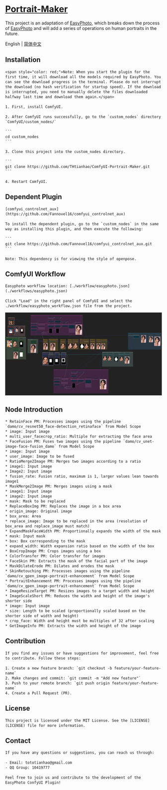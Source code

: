 # [Portrait-Maker](https://github.com/THtianhao/ComfyUI-Portrait-Maker)
This project is an adaptation of [EasyPhoto](https://github.com/aigc-apps/sd-webui-EasyPhoto), which breaks down the process of [EasyPhoto](https://github.com/aigc-apps/sd-webui-EasyPhoto) and will add a series of operations on human portraits in the future.

English | [简体中文](./README_zh-CN.md)


## Installation
    <span style="color: red;">Note: When you start the plugin for the first time, it will download all the models required by EasyPhoto. You can see the download progress in the terminal. Please do not interrupt the download (no hash verification for startup speed). If the download is interrupted, you need to manually delete the files downloaded halfway last time and download them again.</span>

    1. First, install ComfyUI.

    2. After ComfyUI runs successfully, go to the `custom_nodes` directory `ComfyUI/custom_nodes/`

    ```
    cd custom_nodes
    ```

    3. Clone this project into the custom_nodes directory.

    ```
    git clone https://github.com/THtianhao/ComfyUI-Portrait-Maker.git
    ```

    4. Restart ComfyUI.

## Dependent Plugin

    [comfyui_controlnet_aux](https://github.com/Fannovel16/comfyui_controlnet_aux)

    To install the dependent plugin, go to the `custom_nodes` in the same way as installing this plugin, and then execute the following:

    ```
    git clone https://github.com/Fannovel16/comfyui_controlnet_aux.git
    ```

    Note: This dependency is for viewing the style of openpose.

## ComfyUI Workflow
    Easyphoto workflow location: [./workflow/easyphoto.json](./workflows/easyphoto.json)

    Click "Load" in the right panel of ComfyUI and select the ./workflow/easyphoto_workflow.json file from the project.

![](./images/easyphoto.png)

## Node Introduction

    * RetainFace PM: Processes images using the pipeline `damo/cv_resnet50_face-detection_retinaface` from Model Scope
    * image: Input image
    * multi_user_facecrop_ratio: Multiple for extracting the face area
    * FaceFusion PM: Fuses two images using the pipeline `damo/cv_unet-image-face-fusion_damo` from Model Scope
    * image: Input image
    * user_image: Image to be fused
    * RatioMerge2Image PM: Merges two images according to a ratio
    * image1: Input image
    * Image2: Input image
    * fusion_rate: Fusion ratio, maximum is 1, larger values lean towards image1
    * MaskMerge2Image PM: Merges images using a mask
    * image1: Input image
    * image2: Input image
    * mask: Mask to be replaced
    * ReplaceBoxImg PM: Replaces the image in a box area
    * origin_image: Original image
    * box_area: Area
    * replace_image: Image to be replaced in the area (resolution of box_area and replace_image must match)
    * ExpandMaskFaceWidth PM: Proportionally expands the width of the mask
    * mask: Input mask
    * box: Box corresponding to the mask
    * expand_width: Width expansion ratio based on the width of the box
    * BoxCropImage PM: Crops images using a box
    * ColorTransfer PM: Color transfer for images
    * FaceSkin PM: Extracts the mask of the facial part of the image
    * MaskDilateErode PM: Dilates and erodes the mask
    * SkinRetouching PM: Processes images using the pipeline `damo/cv_gpen_image-portrait-enhancement` from Model Scope
    * PortraitEnhancement PM: Processes images using the pipeline `damo/cv_gpen_image-portrait-enhancement` from Model Scope
    * ImageResizeTarget PM: Resizes images to a target width and height
    * ImageScaleShort PM: Reduces the width and height of the image's shorter side
    * image: Input image
    * size: Length to be scaled (proportionally scaled based on the shorter side of width and height)
    * crop_face: Width and height must be multiples of 32 after scaling
    * GetImageInfo PM: Extracts the width and height of the image

## Contribution

    If you find any issues or have suggestions for improvement, feel free to contribute. Follow these steps:

    1. Create a new feature branch: `git checkout -b feature/your-feature-name`
    2. Make changes and commit: `git commit -m "Add new feature"`
    3. Push to your remote branch: `git push origin feature/your-feature-name`
    4. Create a Pull Request (PR).

## License

    This project is licensed under the MIT License. See the [LICENSE](LICENSE) file for more information.

## Contact

    If you have any questions or suggestions, you can reach us through:

    - Email: tototianhao@gmail.com
    - QQ Group: 10419777

    Feel free to join us and contribute to the development of the EasyPhoto ConfyUI Plugin!
